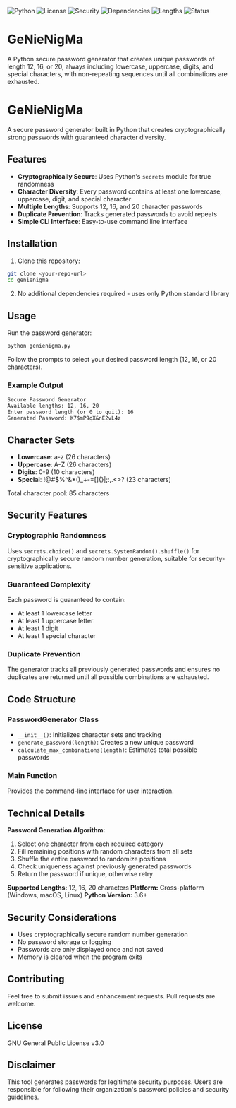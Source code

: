 ![Python](https://img.shields.io/badge/python-3.6+-blue.svg)
![License](https://img.shields.io/badge/license-GPL%20v3.0-blue.svg)
![Security](https://img.shields.io/badge/security-cryptographically%20secure-red.svg)
![Dependencies](https://img.shields.io/badge/dependencies-none-brightgreen.svg)
![Lengths](https://img.shields.io/badge/lengths-12%20%7C%2016%20%7C%2020-blue.svg)
![Status](https://img.shields.io/badge/status-stable-brightgreen.svg)

# GeNieNigMa
A Python secure password generator that creates unique passwords of length 12, 16, or 20, always including lowercase, uppercase, digits, and special characters, with non-repeating sequences until all combinations are exhausted.

# GeNieNigMa

A secure password generator built in Python that creates cryptographically strong passwords with guaranteed character diversity.

## Features

- **Cryptographically Secure**: Uses Python's `secrets` module for true randomness
- **Character Diversity**: Every password contains at least one lowercase, uppercase, digit, and special character
- **Multiple Lengths**: Supports 12, 16, and 20 character passwords
- **Duplicate Prevention**: Tracks generated passwords to avoid repeats
- **Simple CLI Interface**: Easy-to-use command line interface

## Installation

1. Clone this repository:
```bash
git clone <your-repo-url>
cd genienigma
```

2. No additional dependencies required - uses only Python standard library

## Usage

Run the password generator:

```bash
python genienigma.py
```

Follow the prompts to select your desired password length (12, 16, or 20 characters).

### Example Output

```
Secure Password Generator
Available lengths: 12, 16, 20
Enter password length (or 0 to quit): 16
Generated Password: K7$mP9qX&nE2vL4z
```

## Character Sets

- **Lowercase**: a-z (26 characters)
- **Uppercase**: A-Z (26 characters) 
- **Digits**: 0-9 (10 characters)
- **Special**: !@#$%^&*()_+-=[]{}|;:,.<>? (23 characters)

Total character pool: 85 characters

## Security Features

### Cryptographic Randomness
Uses `secrets.choice()` and `secrets.SystemRandom().shuffle()` for cryptographically secure random number generation, suitable for security-sensitive applications.

### Guaranteed Complexity
Each password is guaranteed to contain:
- At least 1 lowercase letter
- At least 1 uppercase letter
- At least 1 digit
- At least 1 special character

### Duplicate Prevention
The generator tracks all previously generated passwords and ensures no duplicates are returned until all possible combinations are exhausted.

## Code Structure

### PasswordGenerator Class

- `__init__()`: Initializes character sets and tracking
- `generate_password(length)`: Creates a new unique password
- `calculate_max_combinations(length)`: Estimates total possible passwords

### Main Function
Provides the command-line interface for user interaction.

## Technical Details

**Password Generation Algorithm:**
1. Select one character from each required category
2. Fill remaining positions with random characters from all sets
3. Shuffle the entire password to randomize positions
4. Check uniqueness against previously generated passwords
5. Return the password if unique, otherwise retry

**Supported Lengths:** 12, 16, 20 characters
**Platform:** Cross-platform (Windows, macOS, Linux)
**Python Version:** 3.6+

## Security Considerations

- Uses cryptographically secure random number generation
- No password storage or logging
- Passwords are only displayed once and not saved
- Memory is cleared when the program exits

## Contributing

Feel free to submit issues and enhancement requests. Pull requests are welcome.

## License
GNU General Public License v3.0


## Disclaimer
This tool generates passwords for legitimate security purposes. Users are responsible for following their organization's password policies and security guidelines.
